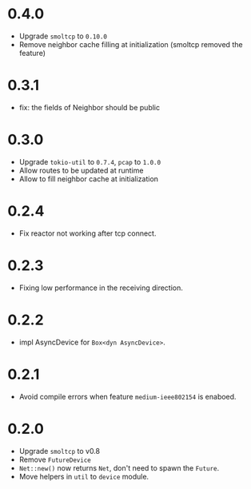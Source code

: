 # 0.4.0

- Upgrade `smoltcp` to `0.10.0`
- Remove neighbor cache filling at initialization (smoltcp removed the feature)

# 0.3.1

- fix: the fields of Neighbor should be public

# 0.3.0

- Upgrade `tokio-util` to `0.7.4`, `pcap` to `1.0.0`
- Allow routes to be updated at runtime
- Allow to fill neighbor cache at initialization

# 0.2.4

- Fix reactor not working after tcp connect.

# 0.2.3

- Fixing low performance in the receiving direction.

# 0.2.2

- impl AsyncDevice for `Box<dyn AsyncDevice>`.

# 0.2.1

- Avoid compile errors when feature `medium-ieee802154` is enaboed.

# 0.2.0

- Upgrade `smoltcp` to v0.8
- Remove `FutureDevice`
- `Net::new()` now returns `Net`, don't need to spawn the `Future`.
- Move helpers in `util` to `device` module.
